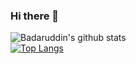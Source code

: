 ### Hi there 👋
![Badaruddin's github stats](https://github-readme-stats.vercel.app/api?username=thebadaruddinshaikh&count_private=false&show_icons=true)<br>
[![Top Langs](https://github-readme-stats.vercel.app/api/top-langs/?username=thebadaruddinshaikh&layout=compact)](https://github.com/thebadaruddinshaikh/github-readme-stats)
<!--
**thebadaruddinshaikh/thebadaruddinshaikh** is a ✨ _special_ ✨ repository because its `README.md` (this file) appears on your GitHub profile.
Here are some ideas to get you started:

- 🔭 I’m currently working on ...
- 🌱 I’m currently learning ...
- 👯 I’m looking to collaborate on ...
- 🤔 I’m looking for help with ...
- 💬 Ask me about ...
- 📫 How to reach me: ...
- 😄 Pronouns: ...
- ⚡ Fun fact: ...
-->


